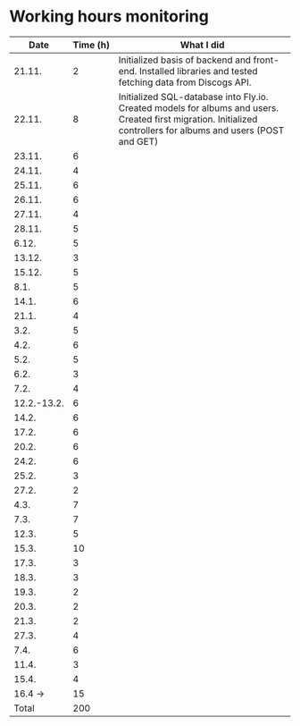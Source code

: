 # Working hours monitoring

| Date        | Time (h) | What I did                                                                                                                                                      |
| ----------- | -------- | --------------------------------------------------------------------------------------------------------------------------------------------------------------- |
| 21.11.      | 2        | Initialized basis of backend and front-end. Installed libraries and tested fetching data from Discogs API.                                                               |
| 22.11.      | 8        | Initialized SQL-database into Fly.io. Created models for albums and users. Created first migration. Initialized controllers for albums and users (POST and GET) |
| 23.11.      | 6        |
| 24.11.      | 4        |
| 25.11.      | 6        |
| 26.11.      | 6        |
| 27.11.      | 4        |
| 28.11.      | 5        |
| 6.12.       | 5        |
| 13.12.      | 3        |
| 15.12.      | 5        |
| 8.1.        | 5        |
| 14.1.       | 6        |
| 21.1.       | 4        |
| 3.2.        | 5        |
| 4.2.        | 6        |
| 5.2.        | 5        |
| 6.2.        | 3        |
| 7.2.        | 4        |
| 12.2.-13.2. | 6        |
| 14.2.       | 6        |
| 17.2.       | 6        |
| 20.2.       | 6        |
| 24.2.       | 6        |
| 25.2.       | 3        |
| 27.2.       | 2        |
| 4.3.        | 7        |
| 7.3.        | 7        |
| 12.3.       | 5        |
| 15.3.       | 10       |
| 17.3.       | 3        |
| 18.3.       | 3        |
| 19.3.       | 2        |
| 20.3.       | 2        |
| 21.3.       | 2        |
| 27.3.       | 4        |
| 7.4.        | 6        |
| 11.4.       | 3        |
| 15.4.       | 4        |
| 16.4 ->     | 15       |
| Total       | 200      |
